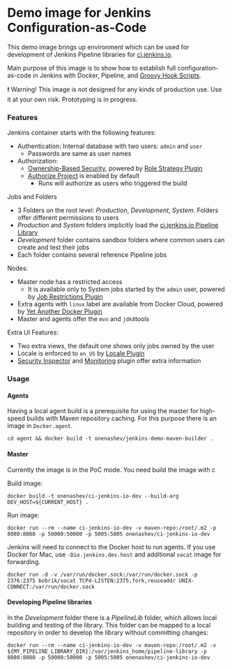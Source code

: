 Demo image for Jenkins Configuration-as-Code
===

This demo image brings up environment which can be used for development of Jenkins Pipeline libraries for [ci.jenkins.io](https://ci.jenkins.io).

Main purpose of this image is to show how to establish full configuration-as-code in Jenkins with Docker, Pipeline, and 
[Groovy Hook Scripts](https://wiki.jenkins.io/display/JENKINS/Groovy+Hook+Script).

:exclamation: Warning! This image is not designed for any kinds of production use.
Use it at your own risk.
Prototyping is in progress.

### Features

Jenkins container starts with the following features:

* Authentication: Internal database with two users: `admin` and `user`
  * Passwords are same as user names
* Authorization: 
  * [Ownership-Based Security](https://github.com/jenkinsci/ownership-plugin/blob/master/doc/OwnershipBasedSecurity.md), powered by [Role Strategy Plugin](https://plugins.jenkins.io/role-strategy)
  * [Authorize Project](https://plugins.jenkins.io/authorize-project) is enabled by default
    * Runs will authorize as users who triggered the build

Jobs and Folders

* 3 Folders on the root level: _Production_, _Development_, _System_. Folders offer different permissions to users
* _Production_ and _System_ folders implicitly load the [ci.jenkins.io Pipeline Library](https://github.com/jenkins-infra/pipeline-library.git) 
* _Development_ folder contains sandbox folders where common users can create and test their jobs
* Each folder contains several reference Pipeline jobs

Nodes: 
* Master node has a restricted access 
  * It is available only to System jobs started by the `admin` user, powered by [Job Restrictions Plugin](https://plugins.jenkins.io/job-restrictions)
* Extra agents with `linux` label are available from Docker Cloud, powered by [Yet Another Docker Plugin](https://plugins.jenkins.io/yet-another-docker-plugin)
* Master and agents offer the `mvn` and `jdk8`tools

Extra UI Features:
* Two extra views, the default one shows only jobs owned by the user
* Locale is enforced to `en_US` by [Locale Plugin](https://plugins.jenkins.io/locale)
* [Security Inspector](https://plugins.jenkins.io/security-inspector) and [Monitoring](https://plugins.jenkins.io/monitoring) plugin offer extra information

### Usage

#### Agents

Having a local agent build is a prerequisite for using the master
for high-speed builds with Maven repository caching.
For this purpose there is an image in `Docker.agent`.

```shell
cd agent && docker build -t onenashev/jenkins-demo-maven-builder .
```

#### Master

Currently the image is in the PoC mode. 
You need build the image with c

Build image:

```shell
docker build -t onenashev/ci-jenkins-io-dev --build-arg DEV_HOST=${CURRENT_HOST} .
```

Run image:

```shell
docker run --rm --name ci-jenkins-io-dev -v maven-repo:/root/.m2 -p 8080:8080 -p 50000:50000 -p 5005:5005 onenashev/ci-jenkins-io-dev 
```

Jenkins will need to connect to the Docker host to run agents.
If you use Docker for Mac, use `-Dio.jenkins.dev.host` and additional `socat` image for forwarding.

```shell
docker run -d -v /var/run/docker.sock:/var/run/docker.sock -p 2376:2375 bobrik/socat TCP4-LISTEN:2375,fork,reuseaddr UNIX-CONNECT:/var/run/docker.sock
```

#### Developing Pipeline libraries

In the _Development_ folder there is a _PipelineLib_ folder, which allows local building and testing of the library.
This folder can be mapped to a local repository in order to develop the library without committing changes: 

```shell
docker run --rm --name ci-jenkins-io-dev -v maven-repo:/root/.m2 -v ${MY_PIPELINE_LIBRARY_DIR}:/var/jenkins_home/pipeline-library -p 8080:8080 -p 50000:50000 -p 5005:5005 onenashev/ci-jenkins-io-dev 
```
